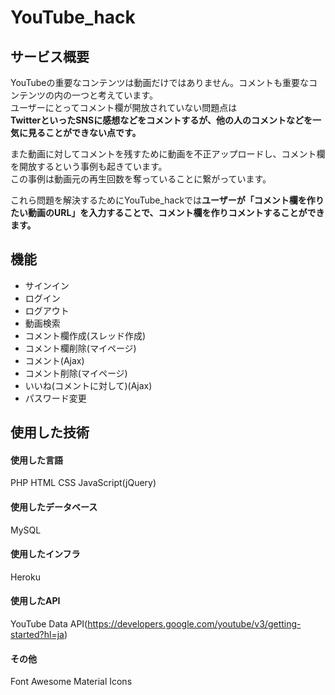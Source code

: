 # YouTube_hack

## サービス概要
YouTubeの重要なコンテンツは動画だけではありません。コメントも重要なコンテンツの内の一つと考えています。<br>
ユーザーにとってコメント欄が開放されていない問題点は<br>
**TwitterといったSNSに感想などをコメントするが、他の人のコメントなどを一気に見ることができない点です。**

また動画に対してコメントを残すために動画を不正アップロードし、コメント欄を開放するという事例も起きています。<br>
この事例は動画元の再生回数を奪っていることに繋がっています。<br>

これら問題を解決するためにYouTube_hackでは**ユーザーが「コメント欄を作りたい動画のURL」を入力することで、コメント欄を作りコメントすることができます。**<br>

## 機能
- サインイン
- ログイン
- ログアウト
- 動画検索
- コメント欄作成(スレッド作成)
- コメント欄削除(マイページ)
- コメント(Ajax)
- コメント削除(マイページ)
- いいね(コメントに対して)(Ajax)
- パスワード変更

## 使用した技術

#### 使用した言語
PHP HTML CSS JavaScript(jQuery)

#### 使用したデータベース
MySQL

#### 使用したインフラ
Heroku

#### 使用したAPI
YouTube Data API(https://developers.google.com/youtube/v3/getting-started?hl=ja)

#### その他
Font Awesome Material Icons
